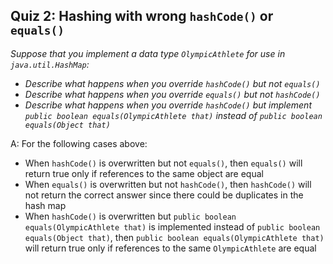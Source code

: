## Quiz 2: Hashing with wrong `hashCode()` or `equals()`

*Suppose that you implement a data type `OlympicAthlete` for use in `java.util.HashMap`:*
* *Describe what happens when you override `hashCode()` but not `equals()`*
* *Describe what happens when you override `equals()` but not `hashCode()`*
* *Describe what happens when you override `hashCode()` but implement `public boolean equals(OlympicAthlete that)` instead of `public boolean equals(Object that)`*

A: For the following cases above:
* When `hashCode()` is overwritten but not `equals()`, then `equals()` will return true only if references to the same object are equal
* When `equals()` is overwritten but not `hashCode()`, then `hashCode()` will not return the correct answer since there could be duplicates in the hash map
* When `hashCode()` is overwritten but `public boolean equals(OlympicAthlete that)` is implemented instead of `public boolean equals(Object that)`, then `public boolean equals(OlympicAthlete that)` will return true only if references to the same `OlympicAthlete` are equal
